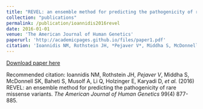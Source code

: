 ```yaml
---
title: "REVEL: an ensemble method for predicting the pathogenicity of rare missense variants"
collection: "publications"
permalink: /publication/ioannidis2016revel
date: 2016-01-01
venue: 'The American Journal of Human Genetics'
paperurl: 'http://academicpages.github.io/files/paper1.pdf'
citation: 'Ioannidis NM, Rothstein JH, *Pejaver V*, Middha S, McDonnell SK, Baheti S, Musolf A, Li Q, Holzinger E, Karyadi D, <i>et al.</i> (2016) REVEL: an ensemble method for predicting the pathogenicity of rare missense variants. <i>The American Journal of Human Genetics</i> 99(4) 877-885.'
---
```

[Download paper here](http://academicpages.github.io/files/paper1.pdf)

Recommended citation: Ioannidis NM, Rothstein JH, *Pejaver V*, Middha S, McDonnell SK, Baheti S, Musolf A, Li Q, Holzinger E, Karyadi D, <i>et al.</i> (2016) REVEL: an ensemble method for predicting the pathogenicity of rare missense variants. <i>The American Journal of Human Genetics</i> 99(4) 877-885.
